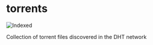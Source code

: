 torrents 
========
![Indexed](https://img.shields.io/badge/indexed-80584-blue)

Collection of torrent files discovered in the DHT network
